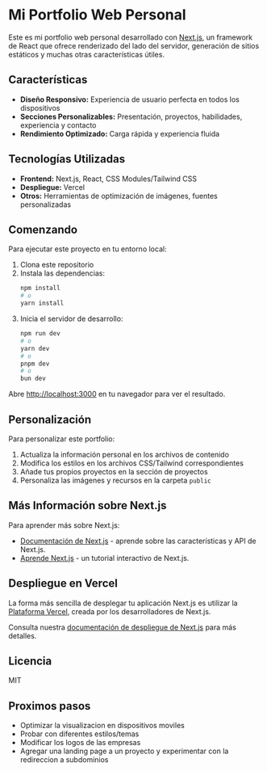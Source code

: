 # Mi Portfolio Web Personal

Este es mi portfolio web personal desarrollado con [Next.js](https://nextjs.org), un framework de React que ofrece renderizado del lado del servidor, generación de sitios estáticos y muchas otras características útiles.

## Características

-   **Diseño Responsivo:** Experiencia de usuario perfecta en todos los dispositivos
-   **Secciones Personalizables:** Presentación, proyectos, habilidades, experiencia y contacto
-   **Rendimiento Optimizado:** Carga rápida y experiencia fluida

## Tecnologías Utilizadas

-   **Frontend:** Next.js, React, CSS Modules/Tailwind CSS
-   **Despliegue:** Vercel
-   **Otros:** Herramientas de optimización de imágenes, fuentes personalizadas

## Comenzando

Para ejecutar este proyecto en tu entorno local:

1. Clona este repositorio
2. Instala las dependencias:
    ```bash
    npm install
    # o
    yarn install
    ```
3. Inicia el servidor de desarrollo:
    ```bash
    npm run dev
    # o
    yarn dev
    # o
    pnpm dev
    # o
    bun dev
    ```

Abre [http://localhost:3000](http://localhost:3000) en tu navegador para ver el resultado.

## Personalización

Para personalizar este portfolio:

1. Actualiza la información personal en los archivos de contenido
2. Modifica los estilos en los archivos CSS/Tailwind correspondientes
3. Añade tus propios proyectos en la sección de proyectos
4. Personaliza las imágenes y recursos en la carpeta `public`

## Más Información sobre Next.js

Para aprender más sobre Next.js:

-   [Documentación de Next.js](https://nextjs.org/docs) - aprende sobre las características y API de Next.js.
-   [Aprende Next.js](https://nextjs.org/learn) - un tutorial interactivo de Next.js.

## Despliegue en Vercel

La forma más sencilla de desplegar tu aplicación Next.js es utilizar la [Plataforma Vercel](https://vercel.com/new?utm_medium=default-template&filter=next.js&utm_source=create-next-app&utm_campaign=create-next-app-readme), creada por los desarrolladores de Next.js.

Consulta nuestra [documentación de despliegue de Next.js](https://nextjs.org/docs/app/building-your-application/deploying) para más detalles.

## Licencia

MIT

## Proximos pasos

-   Optimizar la visualizacion en dispositivos moviles
-   Probar con diferentes estilos/temas
-   Modificar los logos de las empresas
-   Agregar una landing page a un proyecto y experimentar con la redireccion a subdominios

